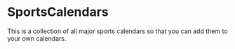 # SportsCalendars
This is a collection of all major sports calendars so that you can add them to your own calendars. 
